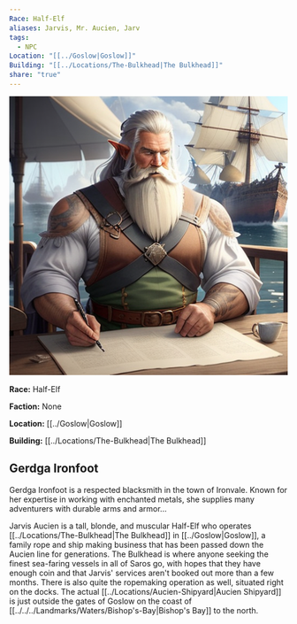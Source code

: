 ```yaml
---
Race: Half-Elf
aliases: Jarvis, Mr. Aucien, Jarv
tags:
  - NPC
Location: "[[../Goslow|Goslow]]"
Building: "[[../Locations/The-Bulkhead|The Bulkhead]]"
share: "true"
---
```



<div class="infobox">
    <img src="/docs/_assets/Jarvis_Pic.png" alt="Jarvis Aucien">
    <p><strong>Race:</strong> Half-Elf</p>
    <p><strong>Faction:</strong> None</p>
    <p><strong>Location:</strong> [[../Goslow|Goslow]]</p>
    <p><strong>Building:</strong> [[../Locations/The-Bulkhead|The Bulkhead]]</p>
</div>

## Gerdga Ironfoot
Gerdga Ironfoot is a respected blacksmith in the town of Ironvale. Known for her expertise in working with enchanted metals, she supplies many adventurers with durable arms and armor...


Jarvis Aucien is a tall, blonde, and muscular Half-Elf who operates [[../Locations/The-Bulkhead|The Bulkhead]] in [[../Goslow|Goslow]], a family rope and ship making business that has been passed down the Aucien line for generations. The Bulkhead is where anyone seeking the finest sea-faring vessels in all of Saros go, with hopes that they have enough coin and that Jarvis' services aren't booked out more than a few months. There is also quite the ropemaking operation as well, situated right on the docks. The actual [[../Locations/Aucien-Shipyard|Aucien Shipyard]] is just outside the gates of Goslow on the coast of [[../../../Landmarks/Waters/Bishop's-Bay|Bishop's Bay]] to the north.

